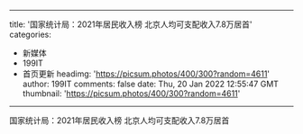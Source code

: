 
---
title: '国家统计局：2021年居民收入榜 北京人均可支配收入7.8万居首'
categories: 
 - 新媒体
 - 199IT
 - 首页更新
headimg: 'https://picsum.photos/400/300?random=4611'
author: 199IT
comments: false
date: Thu, 20 Jan 2022 12:55:47 GMT
thumbnail: 'https://picsum.photos/400/300?random=4611'
---

<div>   
国家统计局：2021年居民收入榜 北京人均可支配收入7.8万居首  
</div>
            